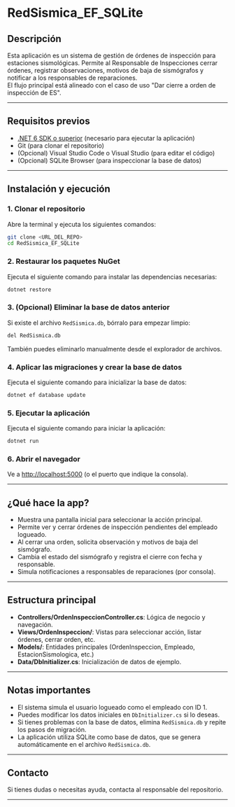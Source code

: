 # RedSismica_EF_SQLite

## Descripción

Esta aplicación es un sistema de gestión de órdenes de inspección para estaciones sismológicas. Permite al Responsable de Inspecciones cerrar órdenes, registrar observaciones, motivos de baja de sismógrafos y notificar a los responsables de reparaciones.  
El flujo principal está alineado con el caso de uso "Dar cierre a orden de inspección de ES".

---

## Requisitos previos

- [.NET 6 SDK o superior](https://dotnet.microsoft.com/download/dotnet/6.0) (necesario para ejecutar la aplicación)
- Git (para clonar el repositorio)
- (Opcional) Visual Studio Code o Visual Studio (para editar el código)
- (Opcional) SQLite Browser (para inspeccionar la base de datos)

---

## Instalación y ejecución

### **1. Clonar el repositorio**
Abre la terminal y ejecuta los siguientes comandos:
```sh
git clone <URL_DEL_REPO>
cd RedSismica_EF_SQLite
```

### **2. Restaurar los paquetes NuGet**
Ejecuta el siguiente comando para instalar las dependencias necesarias:
```sh
dotnet restore
```

### **3. (Opcional) Eliminar la base de datos anterior**
Si existe el archivo `RedSismica.db`, bórralo para empezar limpio:
```sh
del RedSismica.db
```
También puedes eliminarlo manualmente desde el explorador de archivos.

### **4. Aplicar las migraciones y crear la base de datos**
Ejecuta el siguiente comando para inicializar la base de datos:
```sh
dotnet ef database update
```

### **5. Ejecutar la aplicación**
Ejecuta el siguiente comando para iniciar la aplicación:
```sh
dotnet run
```

### **6. Abrir el navegador**
Ve a [http://localhost:5000](http://localhost:5000) (o el puerto que indique la consola).

---

## ¿Qué hace la app?

- Muestra una pantalla inicial para seleccionar la acción principal.
- Permite ver y cerrar órdenes de inspección pendientes del empleado logueado.
- Al cerrar una orden, solicita observación y motivos de baja del sismógrafo.
- Cambia el estado del sismógrafo y registra el cierre con fecha y responsable.
- Simula notificaciones a responsables de reparaciones (por consola).

---

## Estructura principal

- **Controllers/OrdenInspeccionController.cs**: Lógica de negocio y navegación.
- **Views/OrdenInspeccion/**: Vistas para seleccionar acción, listar órdenes, cerrar orden, etc.
- **Models/**: Entidades principales (OrdenInspeccion, Empleado, EstacionSismologica, etc.)
- **Data/DbInitializer.cs**: Inicialización de datos de ejemplo.

---

## Notas importantes

- El sistema simula el usuario logueado como el empleado con ID 1.
- Puedes modificar los datos iniciales en `DbInitializer.cs` si lo deseas.
- Si tienes problemas con la base de datos, elimina `RedSismica.db` y repite los pasos de migración.
- La aplicación utiliza SQLite como base de datos, que se genera automáticamente en el archivo `RedSismica.db`.

---

## Contacto

Si tienes dudas o necesitas ayuda, contacta al responsable del repositorio.

---
